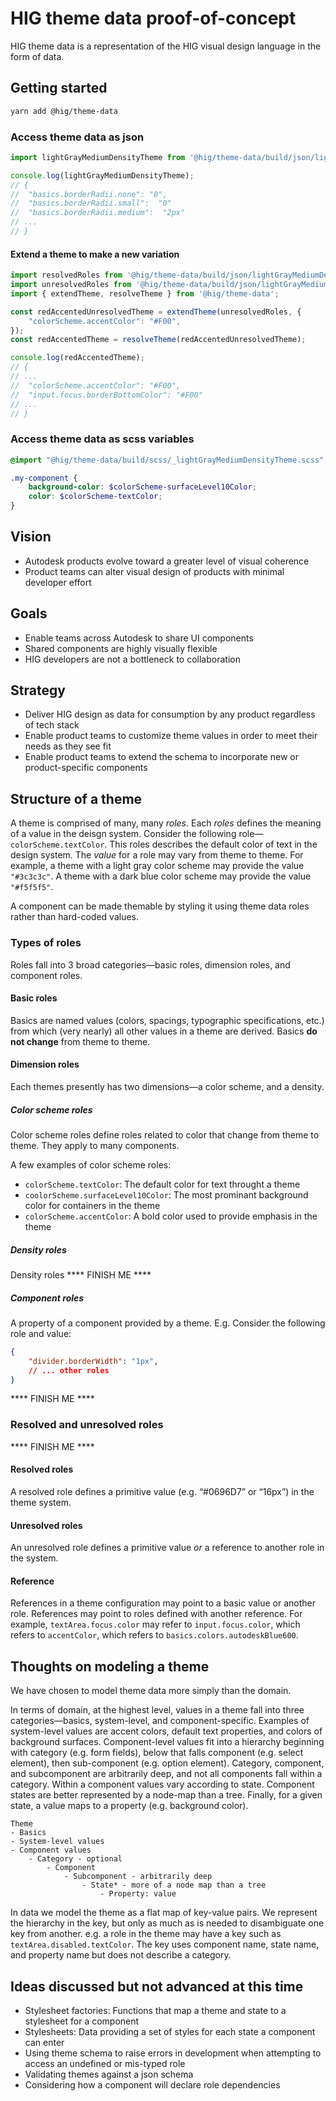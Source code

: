 # HIG theme data proof-of-concept

HIG theme data is a representation of the HIG visual design language in the form of data.


## Getting started
```bash
yarn add @hig/theme-data
```

### Access theme data as json
```js
import lightGrayMediumDensityTheme from '@hig/theme-data/build/json/lightGrayMediumDensityTheme/resolvedRoles.json';

console.log(lightGrayMediumDensityTheme);
// {
//  "basics.borderRadii.none": "0",
//  "basics.borderRadii.small":  "0"
//  "basics.borderRadii.medium":  "2px"
// ...
// }
```

#### Extend a theme to make a new variation
```js
import resolvedRoles from '@hig/theme-data/build/json/lightGrayMediumDensityTheme/resolvedRoles.json';
import unresolvedRoles from '@hig/theme-data/build/json/lightGrayMediumDensityTheme/unresolvedRoles.json';
import { extendTheme, resolveTheme } from '@hig/theme-data';

const redAccentedUnresolvedTheme = extendTheme(unresolvedRoles, {
    "colorScheme.accentColor": "#F00",
});
const redAccentedTheme = resolveTheme(redAccentedUnresolvedTheme);

console.log(redAccentedTheme);
// {
// ...
//  "colorScheme.accentColor": "#F00",
//  "input.focus.borderBottomColor": "#F00"
// ...
// }
```

### Access theme data as scss variables
```scss
@import "@hig/theme-data/build/scss/_lightGrayMediumDensityTheme.scss";

.my-component {
    background-color: $colorScheme-surfaceLevel10Color;
    color: $colorScheme-textColor;
}
```


## Vision
- Autodesk products evolve toward a greater level of visual coherence
- Product teams can alter visual design of products with minimal developer effort

## Goals
- Enable teams across Autodesk to share UI components
- Shared components are highly visually flexible
- HIG developers are not a bottleneck to collaboration

## Strategy
- Deliver HIG design as data for consumption by any product regardless of tech stack
- Enable product teams to customize theme values in order to meet their needs as they see fit
- Enable product teams to extend the schema to incorporate new or product-specific components

## Structure of a theme
A theme is comprised of many, many _roles_. Each _roles_ defines the meaning of a value in the deisgn system. Consider the following role—`colorScheme.textColor`. This roles describes the default color of text in the design system. The _value_ for a role may vary from theme to theme. For example, a theme with a light gray color scheme may provide the value `"#3c3c3c"`. A theme with a dark blue color scheme may provide the value `"#f5f5f5"`.

A component can be made themable by styling it using theme data roles rather than hard-coded values.

### Types of roles
Roles fall into 3 broad categories—basic roles, dimension roles, and component roles.

#### Basic roles
Basics are named values (colors, spacings, typographic specifications, etc.) from which (very nearly) all other values in a theme are derived. Basics **do not change** from theme to theme.

#### Dimension roles
Each themes presently has two dimensions—a color scheme, and a density.

##### Color scheme roles
Color scheme roles define roles related to color that change from theme to theme. They apply to many components.

A few examples of color scheme roles:

- `colorScheme.textColor`: The default color for text throught a theme
- `coolorScheme.surfaceLevel10Color`: The most prominant background color for containers in the theme
- `colorScheme.accentColor`: A bold color used to provide emphasis in the theme

##### Density roles
Density roles
**** FINISH ME ****

##### Component roles
A property of a component provided by a theme. E.g. Consider the following role and value:

```json
{
    "divider.borderWidth": "1px",
    // ... other roles
}
```
**** FINISH ME ****

### Resolved and unresolved roles
**** FINISH ME ****

#### Resolved roles
A resolved role defines a primitive value (e.g. “#0696D7” or “16px”) in the theme system.

#### Unresolved roles
An unresolved role defines a primitive value _or_ a reference to another role in the system.




#### Reference
References in a theme configuration may point to a basic value or another role. References may point to roles defined with another reference. For example, `textArea.focus.color` may refer to `input.focus.color`, which refers to `accentColor`, which refers to `basics.colors.autodeskBlue600`.

## Thoughts on modeling a theme
We have chosen to model theme data more simply than the domain.

In terms of domain, at the highest level, values in a theme fall into three categories—basics, system-level, and component-specific. Examples of system-level values are accent colors, default text properties, and colors of background surfaces. Component-level values fit into a hierarchy beginning with category (e.g. form fields), below that falls component (e.g. select element), then sub-component (e.g. option element). Category, component, and subcomponent are arbitrarily deep, and not all components fall within a category. Within a component values vary according to state. Component states are better represented by a node-map than a tree. Finally, for a given state, a value maps to a property (e.g. background color).

```
Theme
- Basics
- System-level values
- Component values
    - Category - optional
        - Component
            - Subcomponent - arbitrarily deep
                - State* - more of a node map than a tree
                    - Property: value
```

In data we model the theme as a flat map of key-value pairs. We represent the hierarchy in the key, but only as much as is needed to disambiguate one key from another. e.g. a role in the theme may have a key such as `textArea.disabled.textColor`. The key uses component name, state name, and property name but does not describe a category.

## Ideas discussed but not advanced at this time
- Stylesheet factories: Functions that map a theme and state to a stylesheet for a component
- Stylesheets: Data providing a set of styles for each state a component can enter
- Using theme schema to raise errors in development when attempting to access an undefined or mis-typed role
- Validating themes against a json schema
- Considering how a component will declare role dependencies
